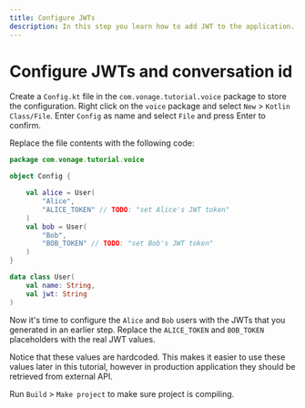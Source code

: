 ```yaml
---
title: Configure JWTs
description: In this step you learn how to add JWT to the application.
---
```


# Configure JWTs and conversation id

Create a `Config.kt` file in the `com.vonage.tutorial.voice` package to store the configuration. Right click on the `voice` package and select `New` > `Kotlin Class/File`.  Enter `Config` as name and select `File` and press Enter to confirm.

Replace the file contents with the following code:

```kotlin
package com.vonage.tutorial.voice

object Config {

    val alice = User(
        "Alice",
        "ALICE_TOKEN" // TODO: "set Alice's JWT token"
    )
    val bob = User(
        "Bob",
        "BOB_TOKEN" // TODO: "set Bob's JWT token"
    )
}

data class User(
    val name: String,
    val jwt: String
)
```

Now it's time to configure the `Alice` and `Bob` users with the JWTs that you generated in an earlier step. Replace the `ALICE_TOKEN` and `BOB_TOKEN` placeholders with the real JWT values.

Notice that these values are hardcoded. This makes it easier to use these values later in this tutorial, however in production application they should be retrieved from external API.

Run `Build` > `Make project` to make sure project is compiling.